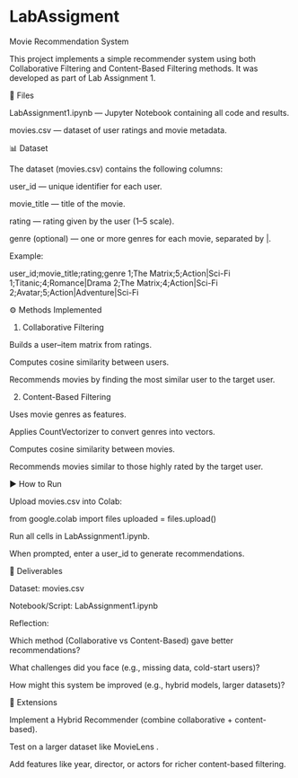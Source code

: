 # LabAssigment

Movie Recommendation System

This project implements a simple recommender system using both Collaborative Filtering and Content-Based Filtering methods. It was developed as part of Lab Assignment 1.

📂 Files

LabAssignment1.ipynb — Jupyter Notebook containing all code and results.

movies.csv — dataset of user ratings and movie metadata.

📊 Dataset

The dataset (movies.csv) contains the following columns:

user_id — unique identifier for each user.

movie_title — title of the movie.

rating — rating given by the user (1–5 scale).

genre (optional) — one or more genres for each movie, separated by |.

Example:

user_id;movie_title;rating;genre
1;The Matrix;5;Action|Sci-Fi
1;Titanic;4;Romance|Drama
2;The Matrix;4;Action|Sci-Fi
2;Avatar;5;Action|Adventure|Sci-Fi

⚙️ Methods Implemented
1. Collaborative Filtering

Builds a user–item matrix from ratings.

Computes cosine similarity between users.

Recommends movies by finding the most similar user to the target user.

2. Content-Based Filtering

Uses movie genres as features.

Applies CountVectorizer to convert genres into vectors.

Computes cosine similarity between movies.

Recommends movies similar to those highly rated by the target user.

▶️ How to Run

Upload movies.csv into Colab:

from google.colab import files
uploaded = files.upload()


Run all cells in LabAssignment1.ipynb.

When prompted, enter a user_id to generate recommendations.

📌 Deliverables

Dataset: movies.csv

Notebook/Script: LabAssignment1.ipynb

Reflection:

Which method (Collaborative vs Content-Based) gave better recommendations?

What challenges did you face (e.g., missing data, cold-start users)?

How might this system be improved (e.g., hybrid models, larger datasets)?

🚀 Extensions

Implement a Hybrid Recommender (combine collaborative + content-based).

Test on a larger dataset like MovieLens
.

Add features like year, director, or actors for richer content-based filtering.
